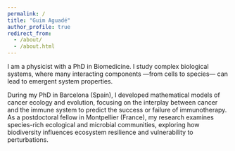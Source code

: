 ```yaml
---
permalink: /
title: "Guim Aguadé"
author_profile: true
redirect_from: 
  - /about/
  - /about.html
---
```


I am a physicist with a PhD in Biomedicine. I study complex biological systems, where many interacting components —from cells to species— can lead to emergent system properties.

During my PhD in Barcelona (Spain), I developed mathematical models of cancer ecology and evolution, focusing on the interplay between cancer and the immune system to predict the success or failure of immunotherapy. As a postdoctoral fellow in Montpellier (France), my research examines species-rich ecological and microbial communities, exploring how biodiversity influences ecosystem resilience and vulnerability to perturbations.
